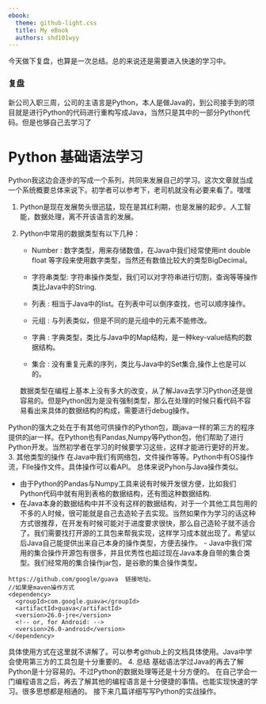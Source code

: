 ```yaml
---
ebook:
  theme: github-light.css
  title: My eBook
  authors: shd101wyy
---
```


今天做下复盘，也算是一次总结。总的来说还是需要进入快速的学习中。
### 复盘
新公司入职三周，公司的主语言是Python，本人是做Java的，到公司接手到的项目就是进行Python的代码进行重构写成Java，当然只是其中的一部分Python代码。但是也够自己去学习了
# Python 基础语法学习
Python我这边会逐步的写成一个系列，共同来发展自己的学习。这次文章就当成一个系统概要总体来说下。初学者可以参考下，老司机就没有必要来看了。嘿嘿
1. Python是现在发展势头很迅猛，现在是其红利期，也是发展的起步。人工智能，数据处理，离不开该语言的发展。
2. Python中常用的数据类型有以下几种：

    - Number : 数字类型，用来存储数值，在Java中我们经常使用int double float 等字段来使用数字类型，当然还有数值比较大的类型BigDecimal。

   - 字符串类型: 字符串操作类型，我们可以对字符串进行切割，查询等等操作类比Java中的String.

   - 列表 : 相当于Java中的list。在列表中可以倒序查找，也可以顺序操作。

   - 元组 : 与列表类似，但是不同的是元组中的元素不能修改。

   -  字典 : 字典类型，类比与Java中的Map结构，是一种key-value结构的数据结构。

   -  集合 : 没有重复元素的序列，类比与Java中的Set集合,操作上也是可以的。

   数据类型在编程上基本上没有多大的改变，从了解Java去学习Python还是很容易的。但是Python因为是没有强制类型，那么在处理的时候只看代码不容易看出来具体的数据结构的构成，需要进行debug操作。

Python的强大之处在于有其他可供操作的Python包，跟java一样的第三方的程序提供的jar一样。在Python也有Pandas,Numpy等Python包，他们帮助了进行Python开发。当然初学者在学习的时候要学习这些，这样才能进行更好的开发。
3. 其他类型的操作
在Java中我们有网络包，文件操作等等。Python中有OS操作流，FIle操作文件。具体操作可以看API。
总体来说Pyhon与Java操作类似。
   -  由于Python的Pandas与Numpy工具来说有时候开发很方便，比如我们Python代码中就有用到表格的数据结构，还有图这种数据结构.
   -  在Java本身的数据结构中并不没有这样的数据结构，对于一个其他工具包用的不多的人时候，很可能就是自己去造轮子去实现。当然如果作为学习的话这种方式很推荐，在开发有时候可能对于进度要求很快，那么自己造轮子就不适合了。我们需要找打开源的工具包来帮我实现，这样学习成本就出现了。希望以后Java自己能提供出来自己本身的操作类型，方便去操作。
     - Java中我们常用的集合操作开源包有很多，并且优秀性也超过现在Java本身自带的集合类型。我们经常用的集合操作jar包，是谷歌的集合操作类型。
```
https://github.com/google/guava  链接地址。
//如果是maven操作方式
<dependency>
  <groupId>com.google.guava</groupId>
  <artifactId>guava</artifactId>
  <version>26.0-jre</version>
  <!-- or, for Android: -->
  <version>26.0-android</version>
</dependency>
```
具体使用方式在这里就不讲解了。可以参考github上的文档具体使用。Java中学会使用第三方的工具包是十分重要的。
4. 总结
基础语法学过Java的再去了解Python是十分容易的。不过Python的数据处理等还是十分方便的。
在自己学会一门编程语言之后，再去了解其他的编程语言是十分便捷的事情。也能实现快速的学习。很多思想都是相通的。
接下来几篇详细写写Python的实战操作。





